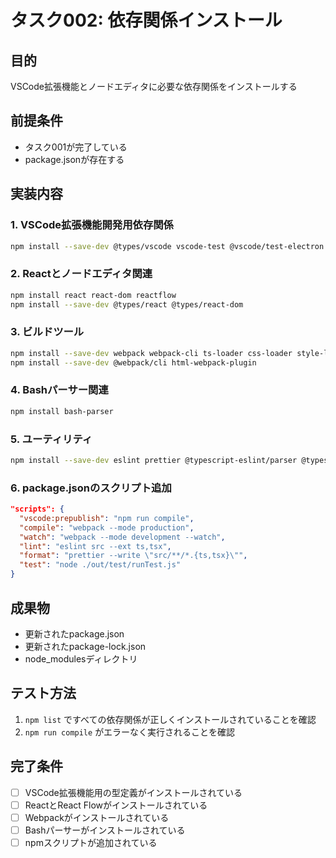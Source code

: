 # タスク002: 依存関係インストール

## 目的
VSCode拡張機能とノードエディタに必要な依存関係をインストールする

## 前提条件
- タスク001が完了している
- package.jsonが存在する

## 実装内容

### 1. VSCode拡張機能開発用依存関係
```bash
npm install --save-dev @types/vscode vscode-test @vscode/test-electron
```

### 2. Reactとノードエディタ関連
```bash
npm install react react-dom reactflow
npm install --save-dev @types/react @types/react-dom
```

### 3. ビルドツール
```bash
npm install --save-dev webpack webpack-cli ts-loader css-loader style-loader
npm install --save-dev @webpack/cli html-webpack-plugin
```

### 4. Bashパーサー関連
```bash
npm install bash-parser
```

### 5. ユーティリティ
```bash
npm install --save-dev eslint prettier @typescript-eslint/parser @typescript-eslint/eslint-plugin
```

### 6. package.jsonのスクリプト追加
```json
"scripts": {
  "vscode:prepublish": "npm run compile",
  "compile": "webpack --mode production",
  "watch": "webpack --mode development --watch",
  "lint": "eslint src --ext ts,tsx",
  "format": "prettier --write \"src/**/*.{ts,tsx}\"",
  "test": "node ./out/test/runTest.js"
}
```

## 成果物
- 更新されたpackage.json
- 更新されたpackage-lock.json
- node_modulesディレクトリ

## テスト方法
1. `npm list` ですべての依存関係が正しくインストールされていることを確認
2. `npm run compile` がエラーなく実行されることを確認

## 完了条件
- [ ] VSCode拡張機能用の型定義がインストールされている
- [ ] ReactとReact Flowがインストールされている
- [ ] Webpackがインストールされている
- [ ] Bashパーサーがインストールされている
- [ ] npmスクリプトが追加されている